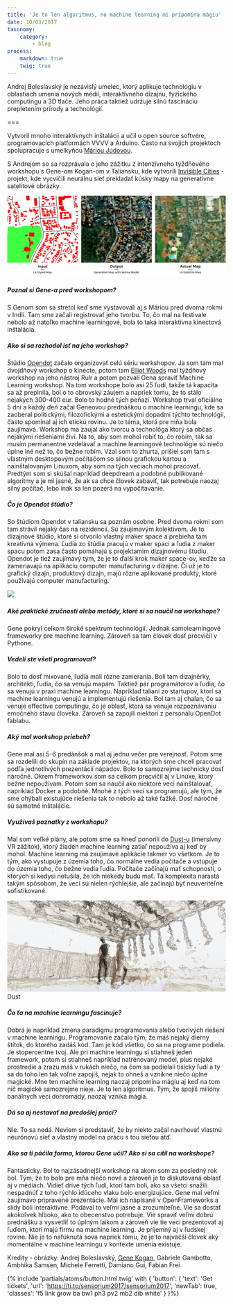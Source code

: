 ```yaml
---
title: 'Je to len algoritmus, no machine learning mi pripomína mágiu'
date: 10/03/2017
taxonomy:
    category:
        - blog
process:
    markdown: true
    twig: true
---
```


Andrej Boleslavský je nezávislý umelec, ktorý aplikuje technológiu v oblastiach umenia nových médií, interaktívneho dizajnu, fyzického computingu a 3D tlače. Jeho práca taktiež udržuje silnú fascináciu prepletením prírody a technológií. 

===

Vytvoril mnoho interaktívnych inštalácií a učil o open source softvére, programovacích platformách VVVV a Arduino. Často na svojich projektoch spolupracuje  s umelkyňou [Máriou Júdovou](http://mariajudova.net/).

S Andrejom so sa rozprávala o jeho zážitku z intenzívneho týždňového workshopu s Gene-om Kogan-om v Taliansku, kde vytvorili [Invisible Cities](https://opendot.github.io/ml4a-invisible-cities/) - projekt, kde vycvičili neurálnu sieť prekladať kúsky mapy na generatívne satelitové obrázky.

![](LA-33_8203--118_1651--176_000.jpg)

##### Poznal si Gene-a pred workshopom? 

S Genom som sa stretol keď sme vystavovali aj s Máriou pred dvoma rokmi v Indií. Tam sme začali registrovať jeho tvorbu. To, čo mal na festivale nebolo až natoľko machine learningové, bola to taká interaktívna kinectová inštalácia. 

##### Ako si sa rozhodol ísť na jeho workshop?

Štúdio [Opendot](http://www.opendotlab.it/) začalo organizovať celú sériu workshopov. Ja som tam mal dvojdňový workshop o kinecte, potom tam [Elliot Woods](http://www.kimchiandchips.com/) mal týždňový workshop na jeho nástroj Rulr a potom pozvali Gena spraviť Machine Learning workshop. Na tom workshope bolo asi 25 ľudí, takže tá kapacita sa až preplnila, bol o to obrovský záujem a napriek tomu, že to stálo nejakých 300-400 eur. Bolo to hodné tých peňazí. Workshop trval oficiálne 5 dní a každý deň začal Geneovou prednáškou o machine learningu, kde sa zaoberal politickými, filozofickými a estetickými dopadmi týchto technológií, často spomínal aj ich etickú rovinu. Je to téma, ktorá pre mňa bola zaujímavá. Workshop ma zaujal ako tvorcu a technológa ktorý sa občas nejakými riešeniami živí. Na to, aby som mohol robiť to, čo robím, tak sa musím permanentne vzdelávať a machine learningové technológie sú niečo úplne iné než to, čo bežne robím. Vzal som to zhurta, prišiel som tam s vlastným desktopovým počítačom so silnou grafickou kartou a nainštalovaným  Linuxom, aby som na tých veciach mohol pracovať. Predtým som si skúšal napríklad deepdream a podobné publikované algoritmy a je mi jasné, že ak sa chce človek zabaviť, tak potrebuje naozaj silný počítač, lebo inak sa len pozerá na vypočítavanie.

##### Čo je Opendot štúdio?

So štúdiom Opendot v taliansku sa poznám osobne. Pred dvoma rokmi som tam strávil nejaký čas na rezidencií. Sú zaujímavým kolektívom. Je to dizajnové štúdio, ktoré si otvorilo vlastný maker space a prebieha tam kreatívna výmena. Ľudia zo štúdia pracujú v maker spaci a ľudia z maker spacu potom zasa často pomáhajú s projektamim dizajnovému štúdiu.  Opendot je tiež zaujímavý tým, že je to ďalší krok maker space-ov, keďže sa zameriavajú na aplikáciu computer manufacturing v dizajne. Či už je to grafický dizajn, produktový dizajn, majú rôzne aplikované produkty, ktoré používajú computer manufacturing. 

![](main.png)

##### Aké praktické zručnosti alebo metódy, ktoré si sa naučil na workshope?

Gene pokryl celkom široké spektrum technológií. Jednak samolearningové frameworky pre machine learning. Zároveň sa tam človek dosť precvičil v Pythone. 

##### Vedeli ste všeti programovať?

Bolo to dosť mixované, ľudia mali rôzne zamerania. Boli tam dizajnérky, architekti, ľudia, čo sa venujú mapám. Taktiež pár programátorov a ľudia, čo sa venujú v praxi machine learningu. Napríklad taliani zo startupov, ktorí sa machine learningu venujú a implementujú riešenia. Bol tam aj chalan, čo sa venuje effective computingu, čo je oblasť, ktorá sa venuje rozpoznávaniu emočného stavu človeka. Zároveň sa zapojili niektorí z personálu OpenDot fablabu. 

##### Aký mal workshop priebeh?

Gene mal asi 5-6 predánšok a mal aj jednu večer pre verejnosť. Potom sme sa rozdelili do skupín na základe projektov, na ktorých sme chceli pracovať podľa jednotlivých prezentácií nápadov. 
Bolo to samozrejme technicky dosť náročné. Okrem frameworkov som sa celkom precvičil aj v Linuxe, ktorý bežne nepoužívam. Potom som sa naučil ako niektoré veci nainštalovať, napríklad Docker a podobné. Mnohé z tých vecí sa programujú, ale tým, že sme ohýbali existujúce riešenia tak to nebolo až také ťažké. Dosť náročné sú samotné inštalácie.

##### Využívaš poznatky z workshopu?

Mal som veľké plány, ale potom sme sa hneď ponorili do [Dust-u](http://vrdust.org.uk/) (imersívny VR zážitok), ktorý žiaden machine learning zatiaľ nepoužíva aj keď by mohol. Machine learning má zaujímavé aplikácie takmer vo všetkom. Je to tým, ako vystupuje z územia toho, čo normálne vedia počítače a vstupuje do územia toho, čo bežne vedia ľudia. Počítače začínajú mať schopnosti, o ktorých si kedysi netušila, že ich niekedy budú mať. Tá komplexita narastá takým spôsobom, že veci sú nielen rýchlejšie, ale začínajú byť neuveriteľne sofistikované. 

![](screenshot.18.jpg)
Dust

##### Čo ťa na machine learningu fascinuje?

Dobrá je napríklad zmena paradigmu programovania alebo tvorivých riešení v machine learningu. Programovanie začalo tým, že máš nejaký dierny štítok, do ktorého zadáš kód. Tam je kód všetko, čo sa na programe podiela. Je stopercentne tvoj. Ale pri machine learningu si stiahneš jeden framework, potom si stiahneš napríklad natrénovaný model, plus nejaké prostredie a zrazu máš v rukách niečo, na čom sa podielali tisícky ľudí a ty sa do toho len tak voľne zapojíš, nejak to ohneš a vznikne niečo úplne magické. Mne ten machine learning naozaj pripomína mágiu aj keď na tom nič magické samozrejme nieje. Je to len algoritmus. Tým, že spojíš milióny banálnych vecí dohromady, naozaj vzniká mágia.

##### Dá sa aj nestavať na predošlej práci?

Nie. To sa nedá. Neviem si predstaviť, že by niekto začal navrhovať vlastnú neurónovú sieť a vlastný model na prácu s tou sieťou atď.

##### Ako sa ti páčila forma, ktorou Gene učil? Ako si sa cítil na workshope?

Fantasticky. Bol to najzásadnejší workshop na akom som za posledný rok bol. Tým, že to bolo pre mňa niečo nové a zároveň je to diskutovaná oblasť aj v médiách.  Vidieť drive tých ľudí, ktorí tam boli, ako sa všetci snažili nespadnúť z toho rýchlo idúceho vlaku bolo energizujúce. Gene mal veľmi zaujímavo pripravené prezentácie. Mal ich napísané v OpenFrameworks a slidy boli interaktívne. Podával to veľmi jasne a zrozumiteľne. Vie sa dostať akokoľvek hlboko, ako to obecenstvo potrebuje. Vie spraviť veľmi dobrú prednášku a vysvetliť to úplným laikom a zároveň vie tie veci prezentovať aj ľuďom, ktorí majú firmu na machine learning. Je príjemný aj v ľudskej rovine. Nie je to nafúknutá sova napriek tomu, že je to najväčší človek aký momentálne v machine learningu v kontexte umenia existuje.


Kredity - obrázky: Andrej Boleslavský, [Gene Kogan](http://genekogan.com/), Gabriele Gambotto, Ambhika Samsen, Michele Ferretti, Damiano Gui, Fabian Frei

{% include 'partials/atoms/button.html.twig' with {
    'button': {
        'text': 'Get tickets',
        'url': 'https://ti.to/sensorium2017/sensorium2017',
        'newTab': true,
        'classes': 'f5 link grow ba bw1 ph3 pv2 mb2 dib white'
    }
}%}
